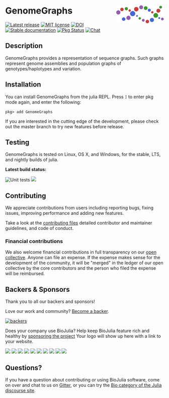 # <img align="right" src="./sticker.svg" width="30%"> GenomeGraphs

[![Latest release](https://img.shields.io/github/release/BioJulia/GenomeGraphs.jl.svg)](https://github.com/BioJulia/GenomeGraphs.jl/releases/latest)
[![MIT license](https://img.shields.io/badge/license-MIT-green.svg)](https://github.com/BioJulia/GenomeGraphs.jl/blob/master/LICENSE)
[![DOI](https://zenodo.org/badge/DOI/10.5281/zenodo.3611644.svg)](https://doi.org/10.5281/zenodo.3611644)
[![Stable documentation](https://img.shields.io/badge/docs-stable-blue.svg)](https://biojulia.github.io/GenomeGraphs.jl/stable)
[![Pkg Status](http://www.repostatus.org/badges/latest/wip.svg)](http://www.repostatus.org/#wip)
[![Chat](https://img.shields.io/gitter/room/BioJulia/GenomeGraphs.svg)](https://gitter.im/BioJulia/GenomeGraphs)


## Description

GenomeGraphs provides a representation of sequence graphs.
Such graphs represent genome assemblies and population graphs of
genotypes/haplotypes and variation.


## Installation

You can install GenomeGraphs from the julia REPL.
Press `]` to enter pkg mode again, and enter the following:

```
pkg> add GenomeGraphs
```

If you are interested in the cutting edge of the development, please check out
the master branch to try new features before release.


## Testing

GenomeGraphs is tested on Linux, OS X, and Windows, for the stable, LTS, and
nightly builds of julia.

**Latest build status:**

![Unit tests](https://github.com/BioJulia/GenomeGraphs.jl/workflows/Unit%20tests/badge.svg)
![](https://github.com/BioJulia/GenomeGraphs.jl/workflows/Documentation/badge.svg)


## Contributing

We appreciate contributions from users including reporting bugs, fixing
issues, improving performance and adding new features.

Take a look at the [contributing files](https://github.com/BioJulia/Contributing)
detailed contributor and maintainer guidelines, and code of conduct.


### Financial contributions

We also welcome financial contributions in full transparency on our
[open collective](https://opencollective.com/biojulia).
Anyone can file an expense. If the expense makes sense for the development
of the community, it will be "merged" in the ledger of our open collective by
the core contributors and the person who filed the expense will be reimbursed.


## Backers & Sponsors

Thank you to all our backers and sponsors!

Love our work and community? [Become a backer](https://opencollective.com/biojulia#backer).

[![backers](https://opencollective.com/biojulia/backers.svg?width=890)](https://opencollective.com/biojulia#backers)

Does your company use BioJulia? Help keep BioJulia feature rich and healthy by
[sponsoring the project](https://opencollective.com/biojulia#sponsor)
Your logo will show up here with a link to your website.

[![](https://opencollective.com/biojulia/sponsor/0/avatar.svg)](https://opencollective.com/biojulia/sponsor/0/website)
[![](https://opencollective.com/biojulia/sponsor/1/avatar.svg)](https://opencollective.com/biojulia/sponsor/1/website)
[![](https://opencollective.com/biojulia/sponsor/2/avatar.svg)](https://opencollective.com/biojulia/sponsor/2/website)
[![](https://opencollective.com/biojulia/sponsor/3/avatar.svg)](https://opencollective.com/biojulia/sponsor/3/website)
[![](https://opencollective.com/biojulia/sponsor/4/avatar.svg)](https://opencollective.com/biojulia/sponsor/4/website)
[![](https://opencollective.com/biojulia/sponsor/5/avatar.svg)](https://opencollective.com/biojulia/sponsor/5/website)
[![](https://opencollective.com/biojulia/sponsor/6/avatar.svg)](https://opencollective.com/biojulia/sponsor/6/website)
[![](https://opencollective.com/biojulia/sponsor/7/avatar.svg)](https://opencollective.com/biojulia/sponsor/7/website)
[![](https://opencollective.com/biojulia/sponsor/8/avatar.svg)](https://opencollective.com/biojulia/sponsor/8/website)
[![](https://opencollective.com/biojulia/sponsor/9/avatar.svg)](https://opencollective.com/biojulia/sponsor/9/website)


## Questions?

If you have a question about contributing or using BioJulia software, come
on over and chat to us on [Gitter](https://gitter.im/BioJulia/General), or you can try the
[Bio category of the Julia discourse site](https://discourse.julialang.org/c/domain/bio).
